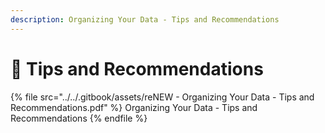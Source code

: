 ```yaml
---
description: Organizing Your Data - Tips and Recommendations
---
```


# 🔴 Tips and Recommendations



{% file src="../../.gitbook/assets/reNEW - Organizing Your Data - Tips and Recommendations.pdf" %}
Organizing Your Data - Tips and Recommendations
{% endfile %}
